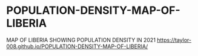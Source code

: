 # POPULATION-DENSITY-MAP-OF-LIBERIA
MAP OF LIBERIA SHOWING POPULATION DENSITY IN 2021
https://taylor-008.github.io/POPULATION-DENSITY-MAP-OF-LIBERIA/
